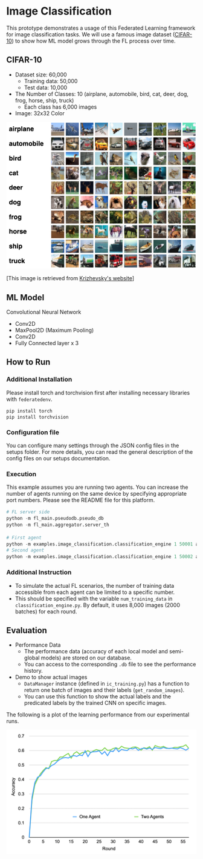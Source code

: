 # Image Classification

This prototype demonstrates a usage of this Federated Learning framework for image classification tasks. We will use a famous image dataset ([CIFAR-10](https://www.cs.toronto.edu/~kriz/cifar.html)) to show how ML model grows through the FL process over time.

## CIFAR-10
- Dataset size: 60,000
  - Training data: 50,000
  - Test data: 10,000
- The Number of Classes: 10 (airplane, automobile, bird, cat, deer, dog, frog, horse, ship, truck)
  - Each class has 6,000 images
- Image: 32x32 Color


![CIFAR10](README_materials/cifar10.png)

[This image is retrieved from [Krizhevsky's website](https://www.cs.toronto.edu/~kriz/cifar.html)]


## ML Model
Convolutional Neural Network
- Conv2D
- MaxPool2D (Maximum Pooling)
- Conv2D
- Fully Connected layer x 3


## How to Run

### Additional Installation
Please install torch and torchvision first after installing necessary libraries with `federatedenv`.
```
pip install torch
pip install torchvision
```


### Configuration file
You can configure many settings through the JSON config files in the setups folder. 
For more details, you can read the general description of the config files on our setups documentation.


### Execution 
This example assumes you are running two agents.
You can increase the number of agents running on the same device by specifying appropriate port numbers. Please see the README file for this platform.

```python
# FL server side
python -m fl_main.pseudodb.pseudo_db
python -m fl_main.aggregator.server_th

# First agent
python -m examples.image_classification.classification_engine 1 50001 a1
# Second agent
python -m examples.image_classification.classification_engine 1 50002 a2
```

### Additional Instruction
- To simulate the actual FL scenarios, the number of training data accessible from each agent can be limited to a specific number. 
- This should be specified with the variable ```num_training_data``` in ```classification_engine.py```. By default, it uses 8,000 images (2000 batches) for each round.


## Evaluation
- Performance Data
  - The performance data (accuracy of each local model and semi-global models) are stored on our database.
  - You can access to the corresponding ```.db``` file to see the performance history.
- Demo to show actual images
  - ```DataManager``` instance (defined in ```ic_training.py```) has a function to return one batch of images and their labels (```get_random_images```).
  - You can use this function to show the actual labels and the predicated labels by the trained CNN on specific images.

The following is a plot of the learning performance from our experimental runs.

![results](README_materials/results.png)